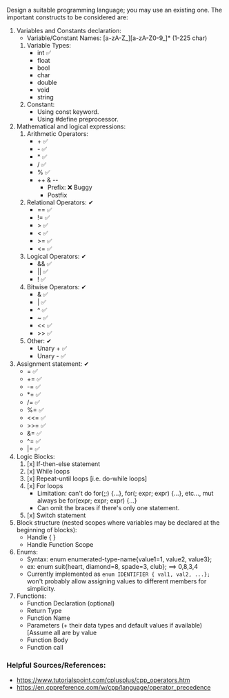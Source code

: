 Design a suitable programming language; you may use an existing one. The important constructs to be considered are:
1. Variables and Constants declaration:
	* Variable/Constant Names: [a-zA-Z_][a-zA-Z0-9_]* (1-225 char)
    1. Variable Types:
		* int ✅
		* float
		* bool
		* char
		* double
		* void
		* string
	2. Constant:
		* Using const keyword.
		* Using #define preprocessor.
2. Mathematical and logical expressions:
    1. Arithmetic Operators:
		* \+ ✅
		* \- ✅
		* \* ✅
		* / ✅
		* % ✅
		* ++ & --
			* Prefix: ❌ Buggy
			* Postfix
    2. Relational Operators: ✔
		* == ✅
		* != ✅
		* \> ✅
		* < ✅
		* \>= ✅
		* <= ✅
    3. Logical Operators: ✔
		* && ✅
		* || ✅
		* ! ✅
    4. Bitwise Operators: ✔
		* & ✅
		* | ✅
		* ^ ✅
		* ~ ✅
		* << ✅
		* \>> ✅
	5. Other: ✔
		* Unary + ✅
		* Unary - ✅
3. Assignment statement: ✔
	* = ✅
	* += ✅
	* -= ✅
	* *= ✅
	* /= ✅
	* %= ✅
	* <<= ✅
	* \>>= ✅
	* &= ✅
	* ^= ✅
	* |= ✅
4. Logic Blocks:
	1. [x] If-then-else statement
	2. [x] While loops
	3. [x] Repeat-until loops [i.e. do-while loops]
	4. [x] For loops
        - Limitation: can't do for(;;) {...}, for(; expr; expr) {...}, etc..., mut always be for(expr; expr; expr) {...}
        - Can omit the braces if there's only one statement.
	5. [x] Switch statement
5. Block structure (nested scopes where variables may be
declared at the beginning of blocks):
	* Handle { }
	* Handle Function Scope
6. Enums:
	* Syntax: enum enumerated-type-name{value1=1, value2, value3};
	* ex: enum suit{heart, diamond=8, spade=3, club}; ==> 0,8,3,4
    * Currently implemented as `enum IDENTIFIER { val1, val2, ...};` won't probably allow assigning values to different members for simplicity.
7. Functions:
	* Function Declaration (optional)
	* Return Type
	* Function Name
	* Parameters (+ their data types and default values if available) [Assume all are by value
	* Function Body
	* Function call
### Helpful Sources/References:
* https://www.tutorialspoint.com/cplusplus/cpp_operators.htm
* https://en.cppreference.com/w/cpp/language/operator_precedence
